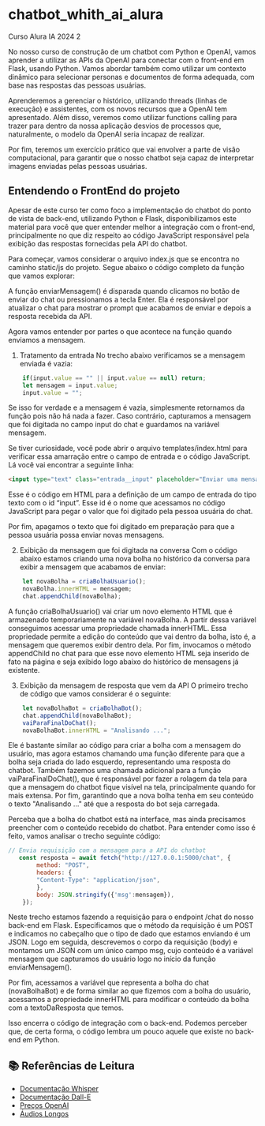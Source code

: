 # chatbot_whith_ai_alura
Curso Alura IA 2024 2

No nosso curso de construção de um chatbot com Python e OpenAI, vamos aprender a utilizar as APIs da OpenAI para conectar com o front-end em Flask, usando Python. Vamos abordar também como utilizar um contexto dinâmico para selecionar personas e documentos de forma adequada, com base nas respostas das pessoas usuárias.

Aprenderemos a gerenciar o histórico, utilizando threads (linhas de execução) e assistentes, com os novos recursos que a OpenAI tem apresentado. Além disso, veremos como utilizar functions calling para trazer para dentro da nossa aplicação desvios de processos que, naturalmente, o modelo da OpenAI seria incapaz de realizar.

Por fim, teremos um exercício prático que vai envolver a parte de visão computacional, para garantir que o nosso chatbot seja capaz de interpretar imagens enviadas pelas pessoas usuárias.

## Entendendo o FrontEnd do projeto

Apesar de este curso ter como foco a implementação do chatbot do ponto de vista de back-end, utilizando Python e Flask, disponibilizamos este material para você que quer entender melhor a integração com o front-end, principalmente no que diz respeito ao código JavaScript responsável pela exibição das respostas fornecidas pela API do chatbot.

Para começar, vamos considerar o arquivo index.js que se encontra no caminho static/js do projeto. Segue abaixo o código completo da função que vamos explorar:

A função enviarMensagem() é disparada quando clicamos no botão de enviar do chat ou pressionamos a tecla Enter. Ela é responsável por atualizar o chat para mostrar o prompt que acabamos de enviar e depois a resposta recebida da API.

Agora vamos entender por partes o que acontece na função quando enviamos a mensagem.

1. Tratamento da entrada
No trecho abaixo verificamos se a mensagem enviada é vazia:

```js
    if(input.value == "" || input.value == null) return;
    let mensagem = input.value;
    input.value = "";
```
Se isso for verdade e a mensagem é vazia, simplesmente retornamos da função pois não há nada a fazer. Caso contrário, capturamos a mensagem que foi digitada no campo input do chat e guardamos na variável mensagem.

Se tiver curiosidade, você pode abrir o arquivo templates/index.html para verificar essa amarração entre o campo de entrada e o código JavaScript. Lá você vai encontrar a seguinte linha:

```html
<input type="text" class="entrada__input" placeholder="Enviar uma mensagem" id="input">
```

Esse é o código em HTML para a definição de um campo de entrada do tipo texto com o id “input”. Esse id é o nome que acessamos no código JavaScript para pegar o valor que foi digitado pela pessoa usuária do chat.

Por fim, apagamos o texto que foi digitado em preparação para que a pessoa usuária possa enviar novas mensagens.

2. Exibição da mensagem que foi digitada na conversa
Com o código abaixo estamos criando uma nova bolha no histórico da conversa para exibir a mensagem que acabamos de enviar:

```js
    let novaBolha = criaBolhaUsuario();
    novaBolha.innerHTML = mensagem;
    chat.appendChild(novaBolha);
```

A função criaBolhaUsuario() vai criar um novo elemento HTML que é armazenado temporariamente na variável novaBolha. A partir dessa variável conseguimos acessar uma propriedade chamada innerHTML. Essa propriedade permite a edição do conteúdo que vai dentro da bolha, isto é, a mensagem que queremos exibir dentro dela. Por fim, invocamos o método appendChild no chat para que esse novo elemento HTML seja inserido de fato na página e seja exibido logo abaixo do histórico de mensagens já existente.

3. Exibição da mensagem de resposta que vem da API
O primeiro trecho de código que vamos considerar é o seguinte:

```js
    let novaBolhaBot = criaBolhaBot();
    chat.appendChild(novaBolhaBot);
    vaiParaFinalDoChat();
    novaBolhaBot.innerHTML = "Analisando ...";
```

Ele é bastante similar ao código para criar a bolha com a mensagem do usuário, mas agora estamos chamando uma função diferente para que a bolha seja criada do lado esquerdo, representando uma resposta do chatbot. Também fazemos uma chamada adicional para a função vaiParaFinalDoChat(), que é responsável por fazer a rolagem da tela para que a mensagem do chatbot fique visível na tela, principalmente quando for mais extensa. Por fim, garantindo que a nova bolha tenha em seu conteúdo o texto "Analisando …" até que a resposta do bot seja carregada.

Perceba que a bolha do chatbot está na interface, mas ainda precisamos preencher com o conteúdo recebido do chatbot. Para entender como isso é feito, vamos analisar o trecho seguinte código:

```js
// Envia requisição com a mensagem para a API do chatbot
   const resposta = await fetch("http://127.0.0.1:5000/chat", {
        method: "POST",
        headers: {
        "Content-Type": "application/json",
        },
        body: JSON.stringify({'msg':mensagem}),
    });
```

Neste trecho estamos fazendo a requisição para o endpoint /chat do nosso back-end em Flask. Especificamos que o método da requisição é um POST e indicamos no cabeçalho que o tipo de dado que estamos enviando é um JSON. Logo em seguida, descrevemos o corpo da requisição (body) e montamos um JSON com um único campo msg, cujo conteúdo é a variável mensagem que capturamos do usuário logo no início da função enviarMensagem().

Por fim, acessamos a variável que representa a bolha do chat (novaBolhaBot) e de forma similar ao que fizemos com a bolha do usuário, acessamos a propriedade innerHTML para modificar o conteúdo da bolha com a textoDaResposta que temos.

Isso encerra o código de integração com o back-end. Podemos perceber que, de certa forma, o código lembra um pouco aquele que existe no back-end em Python.

## 📚 Referências de Leitura

- [Documentação Whisper](https://openai.com/research/whisper)
- [Documentação Dall-E](https://openai.com/research/dall-e)
- [Preços OpenAI](https://openai.com/pricing)
- [Áudios Longos](https://platform.openai.com/docs/guides/speech-to-text/prompting)
